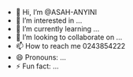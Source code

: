 - 👋 Hi, I’m @ASAH-ANYINI
- 👀 I’m interested in ...
- 🌱 I’m currently learning ...
- 💞️ I’m looking to collaborate on ...
- 📫 How to reach me 0243854222
- 😄 Pronouns: ...
- ⚡ Fun fact: ...

<!---
ASAH-ANYINI/ASAH-ANYINI is a ✨ special ✨ repository because its `README.md` (this file) appears on your GitHub profile.
You can click the Preview link to take a look at your changes.
--->
